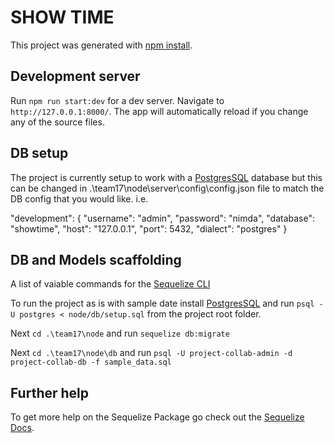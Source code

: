 # SHOW TIME

This project was generated with [npm install](https://docs.npmjs.com/cli/install).

## Development server

Run `npm run start:dev` for a dev server. Navigate to `http://127.0.0.1:8000/`. 
The app will automatically reload if you change any of the source files.

## DB setup

The project is currently setup to work with a [PostgresSQL](https://www.postgresql.org/) database but this can be
changed in .\team17\node\server\config\config.json  file to match the DB config that you would like.
i.e.

  "development": {
    "username": "admin",
    "password": "nimda",
    "database": "showtime",
    "host": "127.0.0.1",
    "port": 5432,
    "dialect": "postgres"
  }

## DB and Models scaffolding

A list of vaiable commands for the [Sequelize CLI](https://github.com/sequelize/cli/blob/master/README.md)

To run the project as is with sample date install [PostgresSQL](https://www.postgresql.org/) and run `psql -U postgres < node/db/setup.sql` from the project root folder.

Next `cd .\team17\node` and run `sequelize db:migrate`

Next `cd .\team17\node\db` and run `psql -U project-collab-admin -d project-collab-db -f sample_data.sql`

## Further help

To get more help on the Sequelize Package go check out the [Sequelize Docs](http://docs.sequelizejs.com).
